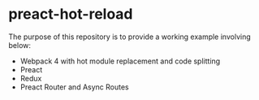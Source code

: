 # preact-hot-reload

The purpose of this repository is to provide a working example involving below:

* Webpack 4 with hot module replacement and code splitting
* Preact 
* Redux
* Preact Router and Async Routes


